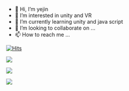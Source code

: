 - 👋 Hi, I’m yejin
- 👀 I’m interested in unity and VR
- 🌱 I’m currently learning unity and java script
- 💞️ I’m looking to collaborate on ...
- 📫 How to reach me ...


[![Hits](https://hits.seeyoufarm.com/api/count/incr/badge.svg?url=https%3A%2F%2Fgithub.com%2Fkaywonyejin&count_bg=%23A9F4F5&title_bg=%23F1A2FF&icon=&icon_color=%23E7E7E7&title=hits&edge_flat=false)](https://hits.seeyoufarm.com)

<img src="https://img.shields.io/badge/Minecraft-62B47A?style=flat-square&logo=Minecraft&logoColor=white"/></a>

<img src="https://img.shields.io/badge/Adobe Illustrator-FF9A00?style=flat-square&logo=Adobe Illustrator
&logoColor=white"/></a>

<img src="https://img.shields.io/badge/Minecraft-62B47A?style=flat-square&logo=Minecraft&logoColor=white"/></a>




<!---
kaywonyejin/kaywonyejin is a ✨ special ✨ repository because its `README.md` (this file) appears on your GitHub profile.
You can click the Preview link to take a look at your changes.
--->
